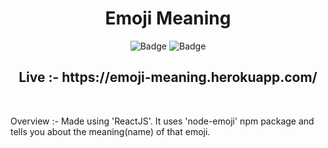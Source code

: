 <h1 align="center">
    Emoji Meaning
</h1>

<div align="center">

![Badge](https://img.shields.io/badge/TechStack-ReactJS-red) ![Badge](https://img.shields.io/badge/npm-node--emoji-lightgrey)

</div>

<h2 align="center">
    Live :- https://emoji-meaning.herokuapp.com/
</h2>

<br />

Overview :- 
Made using 'ReactJS'.
It uses 'node-emoji' npm package and tells you about the meaning(name) of that emoji.
